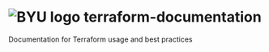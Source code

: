 # ![BYU logo](https://www.hscripts.com/freeimages/logos/university-logos/byu/byu-logo-clipart-128.gif) terraform-documentation
Documentation for Terraform usage and best practices

